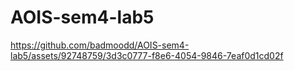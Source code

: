 # AOIS-sem4-lab5

https://github.com/badmoodd/AOIS-sem4-lab5/assets/92748759/3d3c0777-f8e6-4054-9846-7eaf0d1cd02f

